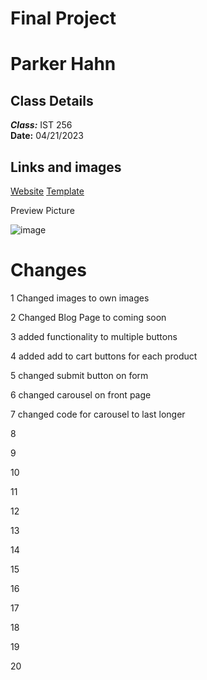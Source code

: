 # Final Project

# Parker Hahn

## Class Details
***Class:*** IST 256  
**Date:** 04/21/2023

## Links and images

[Website]()
[Template](https://www.free-css.com/free-css-templates/page286/deni)

Preview Picture

![image]()

# Changes

1 Changed images to own images

2 Changed Blog Page to coming soon

3 added functionality to multiple buttons

4 added add to cart buttons for each product

5 changed submit button on form

6 changed carousel on front page

7 changed code for carousel to last longer

8

9

10

11

12

13

14

15

16

17

18

19

20
